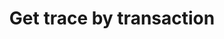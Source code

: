 ---
title: Get trace by transaction
excerpt: ''
api:
  file: sentio-api.json
  operationId: GetCallTraceOnForkTransaction
deprecated: false
hidden: false
metadata:
  title: ''
  description: ''
  robots: index
next:
  description: ''
---